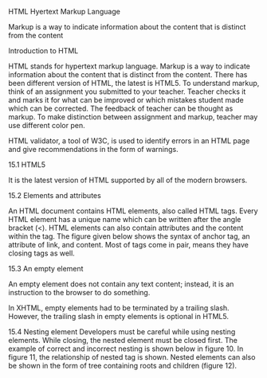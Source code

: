 HTML
Hyertext Markup Language

Markup is a way to indicate information about the content that is distinct from the content


Introduction to HTML

HTML stands for hypertext markup language. Markup is a way to indicate information about the content that is distinct from the content. There has been different version of HTML, the latest is HTML5.
To understand markup, think of an assignment you submitted to your teacher. Teacher checks it and marks it for what can be improved or which mistakes student made which can be corrected. The feedback of teacher can be thought as markup. To make distinction between assignment and markup, teacher may use different color pen.

HTML validator, a tool of W3C, is used to identify errors in an HTML page and give recommendations in the form of warnings.

15.1 HTML5

It is the latest version of HTML supported by all of the modern browsers.

15.2 Elements and attributes

An HTML document contains HTML elements, also called HTML tags. Every HTML element has a unique name which can be written after the angle bracket (<). HTML elements can also contain attributes and the content within the tag. The figure given below shows the syntax of anchor tag, an attribute of link, and content. Most of tags come in pair, means they have closing tags as well.

15.3 An empty element

An empty element does not contain any text content; instead, it is an instruction to the browser to do something.

In XHTML, empty elements had to be terminated by a trailing slash. However, the trailing slash in empty elements is optional in HTML5.

15.4 Nesting element
Developers must be careful while using nesting elements. While closing, the nested element must be closed first. The example of correct and incorrect nesting is shown below in figure 10. In figure 11, the relationship of nested tag is shown. Nested elements can also be shown in the form of tree containing roots and children (figure 12).